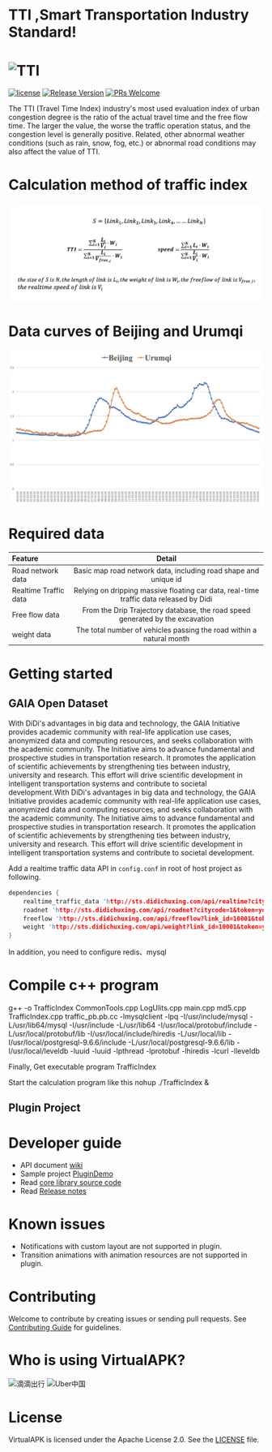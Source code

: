 # TTI ,Smart Transportation Industry Standard! 

# <img src="imgs/va-logo.png" width="200px" align="center" alt="TTI"/>
[![license](http://img.shields.io/badge/license-Apache2.0-brightgreen.svg?style=flat)](https://github.com/didi/VirtualAPK/blob/master/LICENSE)
[![Release Version](https://img.shields.io/badge/release-0.9.8-red.svg)](https://github.com/didi/VirtualAPK/releases)
[![PRs Welcome](https://img.shields.io/badge/PRs-welcome-brightgreen.svg)](https://github.com/didi/VirtualAPK/pulls)

The TTI (Travel Time Index) industry's most used evaluation index of urban 
congestion degree is the ratio of the actual travel time and the free flow time.
The larger the value, the worse the traffic operation status, and the congestion 
level is generally positive. Related, other abnormal weather conditions (such as rain, snow, fog, etc.)
or abnormal road conditions may also affect the value of TTI.


# Calculation method of traffic index
![TTI](method.jpg)
# Data curves of Beijing and Urumqi
![TTI](demo.jpg)

# Required data

| Feature | Detail |
|:-------------|:-------------:|
| Road network data | Basic map road network data, including road shape and unique id |
| Realtime Traffic data | Relying on dripping massive floating car data, real-time traffic data released by Didi |
| Free flow data | From the Drip Trajectory database, the road speed generated by the excavation |
| weight data | The total number of vehicles passing the road within a natural month |

# Getting started

## GAIA Open Dataset
With DiDi's advantages in big data and technology, the GAIA Initiative provides academic community with real-life application use cases, anonymized data and computing resources, and seeks collaboration with the academic community. The Initiative aims to advance fundamental and prospective studies in transportation research. It promotes the application of scientific achievements by strengthening ties between industry, university and research. This effort will drive scientific development in intelligent transportation systems and contribute to societal development.With DiDi's advantages in big data and technology, the GAIA Initiative provides academic community with real-life application use cases, anonymized data and computing resources, and seeks collaboration with the academic community. The Initiative aims to advance fundamental and prospective studies in transportation research. It promotes the application of scientific achievements by strengthening ties between industry, university and research. This effort will drive scientific development in intelligent transportation systems and contribute to societal development.

Add a realtime traffic data API in `config.conf` in root of host project as following.

``` c++
dependencies {
    realtime_traffic_data 'http://sts.didichuxing.com/api/realtime?citycode=1&token=your token'
    roadnet 'http://sts.didichuxing.com/api/roadnet?citycode=1&token=your token'
    freeflow 'http://sts.didichuxing.com/api/freeflow?link_id=10001&token=your token'
    weight 'http://sts.didichuxing.com/api/weight?link_id=10001&token=your token'
}
```
In addition, you need to configure redis、mysql

# Compile c++ program
g++ -o TrafficIndex CommonTools.cpp LogUlits.cpp main.cpp md5.cpp TrafficIndex.cpp traffic_pb.pb.cc -lmysqlclient -lpq -I/usr/include/mysql -L/usr/lib64/mysql -I/usr/include -L/usr/lib64 -I/usr/local/protobuf/include -L/usr/local/protobuf/lib -I/usr/local/include/hiredis -L/usr/local/lib -I/usr/local/postgresql-9.6.6/include -L/usr/local/postgresql-9.6.6/lib -I/usr/local/leveldb -luuid -luuid -lpthread -lprotobuf -lhiredis -lcurl -lleveldb

Finally, Get executable program TrafficIndex

Start the calculation program like this
nohup ./TrafficIndex &



## Plugin Project


# Developer guide

* API document [wiki](https://github.com/didi/VirtualAPK/wiki)
* Sample project [PluginDemo](https://github.com/didi/VirtualAPK/tree/master/PluginDemo)
* Read [core library source code](https://github.com/didi/VirtualAPK/tree/master/CoreLibrary)
* Read [Release notes](RELEASE-NOTES.md)

# Known issues

* Notifications with custom layout are not supported in plugin.
* Transition animations with animation resources are not supported in plugin.

# Contributing

Welcome to contribute by creating issues or sending pull requests. See [Contributing Guide](CONTRIBUTING.md) for guidelines.

# Who is using VirtualAPK?

<img src="imgs/didi.png" width="78px" align="center" alt="滴滴出行"/> <img src="imgs/uber-china.png" width="78px" align="center" alt="Uber中国"/>

# License

VirtualAPK is licensed under the Apache License 2.0. See the [LICENSE](LICENSE) file.
